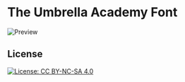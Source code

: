 # The Umbrella Academy Font
![Preview](https://github.com/user-attachments/assets/529b4886-ebf0-40e6-a168-e8b0f3113699)
## License
[![License: CC BY-NC-SA 4.0](https://img.shields.io/badge/License-CC_BY--NC--SA_4.0-lightgrey.svg)](https://creativecommons.org/licenses/by-nc-sa/4.0/)  
